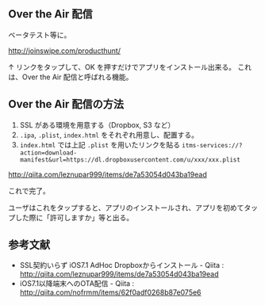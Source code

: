 Over the Air 配信
---

ベータテスト等に。

http://joinswipe.com/producthunt/

↑ リンクをタップして、OK を押すだけでアプリをインストール出来る。
これは、Over the Air 配信と呼ばれる機能。

Over the Air 配信の方法
---

1. SSL がある環境を用意する（Dropbox, S3 など）
2. `.ipa`, `.plist`, `index.html` をそれぞれ用意し、配置する。
3. `index.html` では上記 `.plist` を用いたリンクを貼る `itms-services://?action=download-manifest&url=https://dl.dropboxusercontent.com/u/xxx/xxx.plist`

http://qiita.com/leznupar999/items/de7a53054d043ba19ead

これで完了。

ユーザはこれをタップすると、アプリのインストールされ、アプリを初めてタップした際に「許可しますか」等と出る。

参考文献
---

- SSL契約いらず iOS7.1 AdHoc Dropboxからインストール - Qiita : http://qiita.com/leznupar999/items/de7a53054d043ba19ead
- iOS7.1以降端末へのOTA配信 - Qiita : http://qiita.com/nofrmm/items/62f0adf0268b87e075e6
